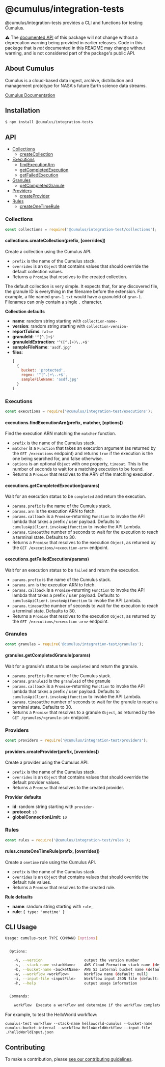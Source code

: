 # @cumulus/integration-tests

@cumulus/integration-tests provides a CLI and functions for testing Cumulus.

⚠️ The [documented API](#api) of this package will not change without a
deprecation warning being provided in earlier releases. Code in this package
that is _not_ documented in this README may change without warning, and is not
considered part of the package's public API.

## About Cumulus

Cumulus is a cloud-based data ingest, archive, distribution and management
prototype for NASA's future Earth science data streams.

[Cumulus Documentation](https://nasa.github.io/cumulus)

## Installation

```sh
$ npm install @cumulus/integration-tests
```

## API

- [Collections](#collections)
  - [createCollection](#collectionscreatecollectionprefix-overrides)
- [Executions](#executions)
  - [findExecutionArn](#executionsfindexecutionarnprefix-matcher-options)
  - [getCompletedExecution](#executionsgetcompletedexecutionparams)
  - [getFailedExecution](#executionsgetfailedexecutionparams)
- [Granules](#granules)
  - [getCompletedGranule](#granulesgetcompletedgranuleparams)
- [Providers](#providers)
  - [createProvider](#providerscreateproviderprefix-overrides)
- [Rules](#rules)
  - [createOneTimeRule](#rulescreateonetimeruleprefix-overrides)

### Collections

```js
const collections = require('@cumulus/integration-test/collections');
```

#### collections.createCollection(prefix, [overrides])

Create a collection using the Cumulus API.

- `prefix` is the name of the Cumulus stack.
- `overrides` is an `Object` that contains values that should override the
  default collection values.
- Returns a `Promise` that resolves to the created collection.

The default collection is very simple. It expects that, for any discovered file,
the granule ID is everything in the filename before the extension. For example,
a file named `gran-1.txt` would have a granuleId of `gran-1`. Filenames can only
contain a single `.` character.

**Collection defaults**

- **name**: random string starting with `collection-name-`
- **version**: random string starting with `collection-version-`
- **reportToEms**: `false`
- **granuleId**: `'^[^.]+$'`
- **granuleIdExtraction**: `'^([^.]+)\..+$'`
- **sampleFileName**: `'asdf.jpg'`
- **files**:
  ```js
  [
    {
      bucket: 'protected',
      regex: '^[^.]+\..+$',
      sampleFileName: 'asdf.jpg'
    }
  ]
  ```

### Executions

```js
const executions = require('@cumulus/integration-test/executions');
```

#### executions.findExecutionArn(prefix, matcher, [options])

Find the execution ARN matching the `matcher` function.

- `prefix` is the name of the Cumulus stack.
- `matcher` is a `Function` that takes an execution argument (as returned by the
  `GET /executions` endpoint) and returns `true` if the execution is the one
  being searched for, and false otherwise.
- `options` is an optional `Object` with one property, `timeout`. This is the
  number of seconds to wait for a matching execution to be found.
- Returns a `Promise` that resolves to the ARN of the matching execution.

#### executions.getCompletedExecution(params)

Wait for an execution status to be `completed` and return the execution.

- `params.prefix` is the name of the Cumulus stack.
- `params.arn` is the execution ARN to fetch.
- `params.callback` is a `Promise`-returning `Function` to invoke the API lambda
  that takes a prefix / user payload. Defaults to
  `cumulusApiClient.invokeApifunction` to invoke the API Lambda.
- `params.timeout`the number of seconds to wait for the execution to reach a
  terminal state. Defaults to 30.
- Returns a `Promise` that resolves to the execution `Object`, as returned by
  the `GET /executions/<execution-arn>` endpoint.

#### executions.getFailedExecution(params)

Wait for an execution status to be `failed` and return the execution.

- `params.prefix` is the name of the Cumulus stack.
- `params.arn` is the execution ARN to fetch.
- `params.callback` is a `Promise`-returning `Function` to invoke the API lambda
  that takes a prefix / user payload. Defaults to
  `cumulusApiClient.invokeApifunction` to invoke the API Lambda.
- `params.timeout`the number of seconds to wait for the execution to reach a
  terminal state. Defaults to 30.
- Returns a `Promise` that resolves to the execution `Object`, as returned by
  the `GET /executions/<execution-arn>` endpoint.

### Granules

```js
const granules = require('@cumulus/integration-test/granules');
```

#### granules.getCompletedGranule(params)

Wait for a granule's status to be `completed` and return the granule.

- `params.prefix` is the name of the Cumulus stack.
- `params.granuleId` is the `granuleId` of the granule
- `params.callback` is a `Promise`-returning `Function` to invoke the API lambda
  that takes a prefix / user payload. Defaults to
  `cumulusApiClient.invokeApifunction` to invoke the API Lambda.
- `params.timeout`the number of seconds to wait for the granule to reach a
  terminal state. Defaults to 30.
- Returns a `Promise` that resolves to a granule `Object`, as returned by the
  `GET /granules/<granule-id>` endpoint.

### Providers

```js
const providers = require('@cumulus/integration-test/providers');
```

#### providers.createProvider(prefix, [overrides])

Create a provider using the Cumulus API.

- `prefix` is the name of the Cumulus stack.
- `overrides` is an `Object` that contains values that should override the
  default provider values.
- Returns a `Promise` that resolves to the created provider.

**Provider defaults**

- **id**: random string starting with `provider-`
- **protocol**: `s3`
- **globalConnectionLimit**: `10`

### Rules

```js
const rules = require('@cumulus/integration-test/rules');
```

#### rules.createOneTimeRule(prefix, [overrides])

Create a `onetime` rule using the Cumulus API.

- `prefix` is the name of the Cumulus stack.
- `overrides` is an `Object` that contains values that should override the
  default rule values.
- Returns a `Promise` that resolves to the created rule.

**Rule defaults**

- **name**: random string starting with `rule_`
- **rule**: `{ type: 'onetime' }`

## CLI Usage

```bash
Usage: cumulus-test TYPE COMMAND [options]


  Options:

    -V, --version                   output the version number
    -s, --stack-name <stackName>    AWS Cloud Formation stack name (default: null)
    -b, --bucket-name <bucketName>  AWS S3 internal bucket name (default: null)
    -w, --workflow <workflow>       Workflow name (default: null)
    -i, --input-file <inputFile>    Workflow input JSON file (default: null)
    -h, --help                      output usage information


  Commands:

    workflow  Execute a workflow and determine if the workflow completes successfully
```

For example, to test the HelloWorld workflow:

`cumulus-test workflow --stack-name helloworld-cumulus --bucket-name cumulus-bucket-internal --workflow HelloWorldWorkflow --input-file ./helloWorldInput.json`

## Contributing

To make a contribution, please [see our contributing guidelines](https://github.com/nasa/cumulus/blob/master/CONTRIBUTING.md).
